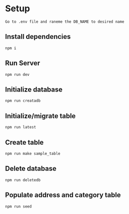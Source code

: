 
# Setup

    Go to .env file and raneme the DB_NAME to desired name

## Install dependencies

    npm i

## Run Server

    npm run dev

## Initialize database

    npm run creatadb

## Initialize/migrate table

    npm run latest

## Create table

    npm run make sample_table

## Delete database

    npm run deletedb

## Populate address and category table

    npm run seed
    